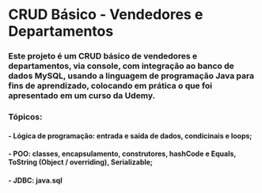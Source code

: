 # CRUD Básico - Vendedores e Departamentos
### Este projeto é um CRUD básico de vendedores e departamentos, via console, com integração ao banco de dados MySQL, usando a linguagem de programação Java para fins de aprendizado, colocando em prática o que foi apresentado em um curso da Udemy.

### Tópicos: 
#### - Lógica de programação: entrada e saída de dados, condicinais e loops;
#### - POO: classes, encapsulamento, construtores, hashCode e Equals, ToString (Object / overriding), Serializable;
#### - JDBC: java.sql
